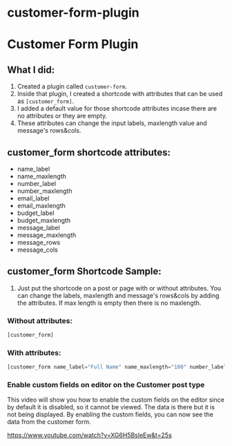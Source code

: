# customer-form-plugin

# Customer Form Plugin

## What I did:

1. Created a plugin called `customer-form`.
2. Inside that plugin, I created a shortcode with attributes that can be used as `[customer_form]`.
3. I added a default value for those shortcode attributes incase there are no attributes or they are empty.
4. These attributes can change the input labels, maxlength value and message's rows&cols.

## customer_form shortcode attributes:

* name_label
* name_maxlength
* number_label
* number_maxlength
* email_label
* email_maxlength
* budget_label
* budget_maxlength
* message_label
* message_maxlength
* message_rows
* message_cols

## customer_form Shortcode Sample:
1. Just put the shortcode on a post or page with or without attributes. You can change the labels, maxlength and message's rows&cols by adding the attributes. If max length is empty then there is no maxlength.

### Without attributes:
```php
[customer_form]
```

### With attributes:
```php
[customer_form name_label="Full Name" name_maxlength="100" number_label="Phone Number" number_maxlength="100" email_label="Email Address" email_maxlength="100" budget_label="Desired Budger" budget_maxlength="100" message_label="Message" message_maxlength="100" message_rows="10" message_cols="6"]
```

### Enable custom fields on editor on the Customer post type
This video will show you how to enable the custom fields on the editor since by default it is disabled, so it cannot be viewed. The data is there but it is not being displayed. By enabling the custom fields, you can now see the data from the customer form.

https://www.youtube.com/watch?v=XG6H5BsleEw&t=25s